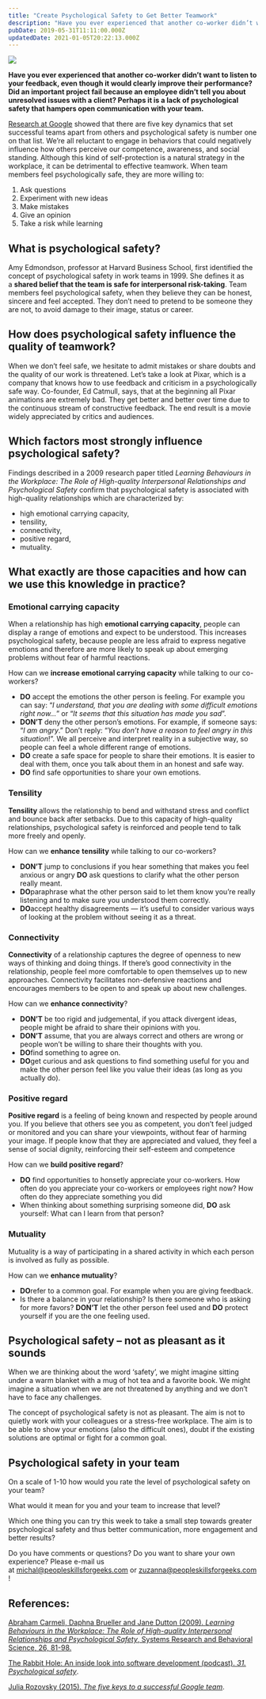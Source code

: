 ```yaml
---
title: "Create Psychological Safety to Get Better Teamwork"
description: "Have you ever experienced that another co-worker didn’t want to listen to your feedback, even though it would clearly improve their performance? Did an important project fail because an employee di..."
pubDate: 2019-05-31T11:11:00.000Z
updatedDate: 2021-01-05T20:22:13.000Z
---
```

![](https://www.growtogether.academy/content/images/wordpress/2019/05/84763-65e4a2_95fbb44cf5ba482ca55e4678792d1817mv2.jpg?w=900)

**Have you ever experienced that another co-worker didn’t want
to listen to your feedback, even though it would clearly
improve their performance? Did an important project fail
because an employee didn’t tell you about unresolved issues
with a client? Perhaps it is a lack of psychological safety
that hampers open communication with your team.**

[Research at Google](https://rework.withgoogle.com/blog/five-keys-to-a-successful-google-team/?ref=localhost) showed that there are five key dynamics that set
successful teams apart from others and psychological safety is
number one on that list. We’re all reluctant to engage in
behaviors that could negatively influence how others perceive
our competence, awareness, and social standing. Although this
kind of self-protection is a natural strategy in the workplace,
it can be detrimental to effective teamwork. When team members
feel psychologically safe, they are more willing to:

1. Ask questions
2. Experiment with new ideas
3. Make mistakes
4. Give an opinion
5. Take a risk while learning

## What is psychological safety?

Amy Edmondson, professor at Harvard Business School, first
identified the concept of psychological safety in work teams in
1999. She defines it as a **shared belief that the team is safe for interpersonal
risk-taking**. Team members feel psychological safety, when they believe
they can be honest, sincere and feel accepted. They don’t need
to pretend to be someone they are not, to avoid damage to their
image, status or career.

## How does psychological safety influence the quality of teamwork?

When we don’t feel safe, we hesitate to admit mistakes or share
doubts and the quality of our work is threatened. Let’s
take a look at Pixar, which is a company that knows how to use
feedback and criticism in a psychologically safe way.
Co-founder, Ed Catmull, says, that at the beginning all Pixar
animations are extremely bad. They get better and better over
time due to the continuous stream of constructive feedback. The
end result is a movie widely appreciated by critics and
audiences.

## Which factors most strongly influence psychological safety?

Findings described in a 2009 research paper titled *Learning Behaviours in the Workplace: The Role of
High-quality Interpersonal Relationships and Psychological
Safety* confirm that psychological safety is associated with
high-quality relationships which are characterized by:

* high emotional carrying capacity,
* tensility,
* connectivity,
* positive regard,
* mutuality.

## What exactly are those capacities and how can we use this knowledge in practice?

### Emotional carrying capacity

When a relationship has high **emotional carrying capacity**, people can display a range of emotions and expect to be
understood. This increases psychological safety, because people
are less afraid to express negative emotions and therefore are
more likely to speak up about emerging problems without fear of
harmful reactions.

How can we **increase emotional carrying capacity** while talking to our co-workers?

* **DO** accept the emotions the other person
  is feeling. For example you can say: “*I understand, that you are dealing with some difficult
  emotions right now…*” or “*It seems that this situation has made you sad*”.
* **DON’T** deny the other person’s
  emotions. For example, if someone says: “*I am angry*.”
  Don’t reply: “*You don’t have a reason to feel angry in this situation*!”. We all perceive and interpret reality in a subjective
  way, so people can feel a whole different range of emotions.
* **DO** create a safe space for people to
  share their emotions. It is easier to deal with them, once you
  talk about them in an honest and safe way.
* **DO** find safe opportunities to share your
  own emotions.

### Tensility

**Tensility** allows the relationship to bend
and withstand stress and conflict and bounce back after
setbacks. Due to this capacity of high-quality relationships,
psychological safety is reinforced and people tend to talk more
freely and openly.

How can
we **enhance** **tensility** while
talking to our co-workers?

* **DON’T** jump to conclusions if you
  hear something that makes you feel anxious or
  angry **DO** ask questions to clarify
  what the other person really meant.
* **DO**paraphrase what the other person said
  to let them know you’re really listening and to make
  sure you understood them correctly.
* **DO**accept healthy disagreements —
  it’s useful to consider various ways of looking at the
  problem without seeing it as a threat.

### Connectivity

**Connectivity** of a relationship captures
the degree of openness to new ways of thinking and doing things.
If there’s good connectivity in the relationship, people
feel more comfortable to open themselves up to new approaches.
Connectivity facilitates non-defensive reactions and encourages
members to be open to and speak up about new challenges.

How can we **enhance connectivity**?

* **DON’T** be too rigid and
  judgemental, if you attack divergent ideas, people might be
  afraid to share their opinions with you.
* **DON’T** assume, that you are always
  correct and others are wrong or people won’t be willing to
  share their thoughts with you.
* **DO**find something to agree on.
* **DO**get curious and ask questions to find
  something useful for you and make the other person feel like
  you value their ideas (as long as you actually do).

### Positive regard

**Positive regard** is a feeling of being
known and respected by people around you. If you believe that
others see you as competent, you don’t feel judged or monitored
and you can share your viewpoints, without fear of harming your
image. If people know that they are appreciated and valued, they
feel a sense of social dignity, reinforcing their self-esteem
and competence

How can we **build positive regard**?

* **DO** find opportunities to honsetly
  appreciate your co-workers. How often do you appreciate your
  co-workers or employees right now? How often do they
  appreciate something you did
* When thinking about something surprising someone
  did, **DO** ask yourself: What can I
  learn from that person?

### Mutuality

Mutuality is a way of participating in a shared activity in
which each person is involved as fully as possible.

How can we **enhance mutuality**?

* **DO**refer to a common goal. For example
  when you are giving feedback.
* Is there a balance in your relationship? Is there someone who
  is asking for more
  favors? **DON’T** let the other
  person feel used and **DO** protect
  yourself if you are the one feeling used.

## Psychological safety – not as pleasant as it sounds

When we are thinking about the word ‘safety’, we might imagine
sitting under a warm blanket with a mug of hot tea and a
favorite book. We might imagine a situation when we are not
threatened by anything and we don’t have to face any challenges.

The concept of psychological safety is not as pleasant. The aim
is not to quietly work with your colleagues or a stress-free
workplace. The aim is to be able to show your emotions (also the
difficult ones), doubt if the existing solutions are optimal or
fight for a common goal.

## Psychological safety in your team

On a scale of 1-10 how would you rate the level of psychological
safety on your team?

What would it mean for you and your team to increase that level?

Which one thing you can try this week to take a small step
towards greater psychological safety and thus better
communication, more engagement and better results?

Do you have comments or questions? Do you want to share your own
experience? Please e-mail us at [michal@peopleskillsforgeeks.com](mailto:michal@peopleskillsforgeeks.com) or [zuzanna@peopleskillsforgeeks.com](mailto:zuzanna@peopleskillsforgeeks.com)!

## References:

[Abraham Carmeli, Daphna Brueller and Jane Dutton
(2009). *Learning Behaviours in the Workplace: The Role of
High-quality Interpersonal Relationships and Psychological
Safety*, Systems Research and Behavioral Science, 26, 81-98.](http://citeseerx.ist.psu.edu/viewdoc/download?doi=10.1.1.483.3812&rep=rep1&type=pdf&ref=localhost)

[The Rabbit Hole: An inside look into software development
(podcast). *31. Psychological safety*](http://therabbithole.libsyn.com/31-psychological-safety?ref=localhost).

[Julia Rozovsky (2015). *The five keys to a successful Google team*](https://rework.withgoogle.com/blog/five-keys-to-a-successful-google-team/?ref=localhost).